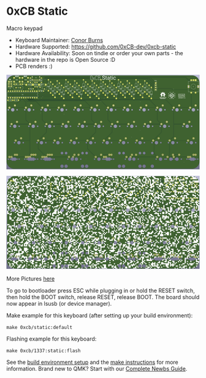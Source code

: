 # 0xCB Static

Macro keypad

* Keyboard Maintainer: [Conor Burns](https://github.com/conor-burns)
* Hardware Supported: https://github.com/0xCB-dev/0xcb-static
* Hardware Availability: Soon on tindie or order your own parts - the hardware in the repo is Open Source :D
* PCB renders :)

![](https://github.com/0xCB-dev/0xcb-static/blob/main/PCB/rev1.0/top.png)

![](https://github.com/0xCB-dev/0xcb-static/blob/main/PCB/rev1.0/bottom.png)

More Pictures [here](https://0xcb.dev/static/)

To go to bootloader press ESC while plugging in or hold the RESET switch, then hold the BOOT switch, release RESET, release BOOT.
The board should now appear in lsusb (or device manager).

Make example for this keyboard (after setting up your build environment):

    make 0xcb/static:default

Flashing example for this keyboard:

    make 0xcb/1337:static:flash

See the [build environment setup](https://docs.qmk.fm/#/getting_started_build_tools) and the [make instructions](https://docs.qmk.fm/#/getting_started_make_guide) for more information. Brand new to QMK? Start with our [Complete Newbs Guide](https://docs.qmk.fm/#/newbs).
